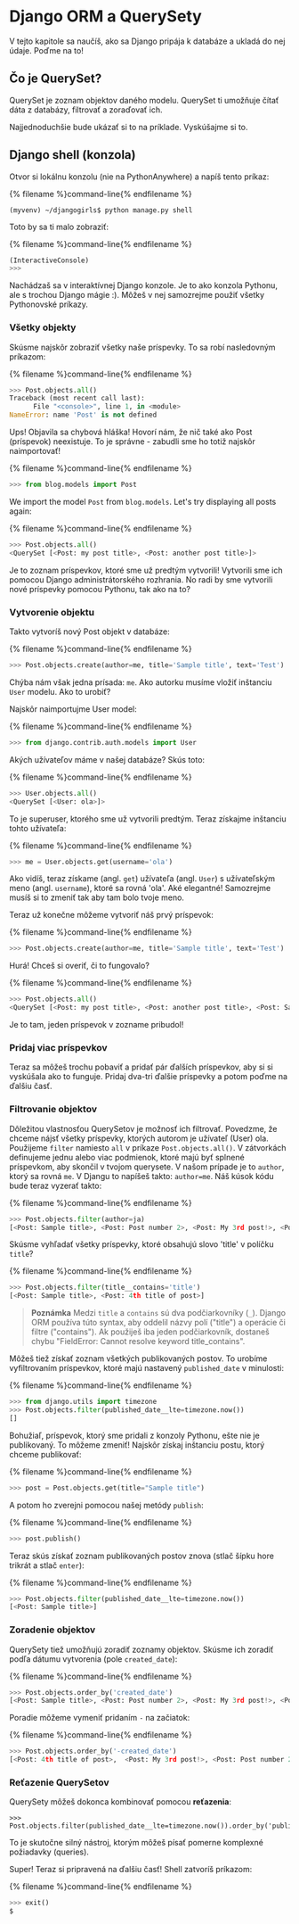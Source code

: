# Django ORM a QuerySety

V tejto kapitole sa naučíš, ako sa Django pripája k databáze a ukladá do nej údaje. Poďme na to!

## Čo je QuerySet?

QuerySet je zoznam objektov daného modelu. QuerySet ti umožňuje čítať dáta z databázy, filtrovať a zoraďovať ich.

Najjednoduchšie bude ukázať si to na príklade. Vyskúšajme si to.

## Django shell (konzola)

Otvor si lokálnu konzolu (nie na PythonAnywhere) a napíš tento príkaz:

{% filename %}command-line{% endfilename %}

    (myvenv) ~/djangogirls$ python manage.py shell
    

Toto by sa ti malo zobraziť:

{% filename %}command-line{% endfilename %}

```python
(InteractiveConsole)
>>>
```

Nachádzaš sa v interaktívnej Django konzole. Je to ako konzola Pythonu, ale s trochou Django mágie :). Môžeš v nej samozrejme použiť všetky Pythonovské príkazy.

### Všetky objekty

Skúsme najskôr zobraziť všetky naše príspevky. To sa robí nasledovným príkazom:

{% filename %}command-line{% endfilename %}

```python
>>> Post.objects.all()
Traceback (most recent call last):
      File "<console>", line 1, in <module>
NameError: name 'Post' is not defined
```

Ups! Objavila sa chybová hláška! Hovorí nám, že nič také ako Post (príspevok) neexistuje. To je správne - zabudli sme ho totiž najskôr naimportovať!

{% filename %}command-line{% endfilename %}

```python
>>> from blog.models import Post
```

We import the model `Post` from `blog.models`. Let's try displaying all posts again:

{% filename %}command-line{% endfilename %}

```python
>>> Post.objects.all()
<QuerySet [<Post: my post title>, <Post: another post title>]>
```

Je to zoznam príspevkov, ktoré sme už predtým vytvorili! Vytvorili sme ich pomocou Django administrátorského rozhrania. No radi by sme vytvorili nové príspevky pomocou Pythonu, tak ako na to?

### Vytvorenie objektu

Takto vytvoríš nový Post objekt v databáze:

{% filename %}command-line{% endfilename %}

```python
>>> Post.objects.create(author=me, title='Sample title', text='Test')
```

Chýba nám však jedna prísada: `me`. Ako autorku musíme vložiť inštanciu `User` modelu. Ako to urobiť?

Najskôr naimportujme User model:

{% filename %}command-line{% endfilename %}

```python
>>> from django.contrib.auth.models import User
```

Akých užívateľov máme v našej databáze? Skús toto:

{% filename %}command-line{% endfilename %}

```python
>>> User.objects.all()
<QuerySet [<User: ola>]>
```

To je superuser, ktorého sme už vytvorili predtým. Teraz získajme inštanciu tohto užívateľa:

{% filename %}command-line{% endfilename %}

```python
>>> me = User.objects.get(username='ola')
```

Ako vidíš, teraz získame (angl. `get`) užívateľa (angl. `User`) s užívateľským meno (angl. `username`), ktoré sa rovná 'ola'. Aké elegantné! Samozrejme musíš si to zmeniť tak aby tam bolo tvoje meno.

Teraz už konečne môžeme vytvoriť náš prvý príspevok:

{% filename %}command-line{% endfilename %}

```python
>>> Post.objects.create(author=me, title='Sample title', text='Test')
```

Hurá! Chceš si overiť, či to fungovalo?

{% filename %}command-line{% endfilename %}

```python
>>> Post.objects.all()
<QuerySet [<Post: my post title>, <Post: another post title>, <Post: Sample title>]>
```

Je to tam, jeden príspevok v zozname pribudol!

### Pridaj viac príspevkov

Teraz sa môžeš trochu pobaviť a pridať pár ďalších príspevkov, aby si si vyskúšala ako to funguje. Pridaj dva-tri ďalšie príspevky a potom poďme na ďalšiu časť.

### Filtrovanie objektov

Dôležitou vlastnosťou QuerySetov je možnosť ich filtrovať. Povedzme, že chceme nájsť všetky príspevky, ktorých autorom je užívateľ (User) ola. Použijeme `filter` namiesto `all` v príkaze `Post.objects.all()`. V zátvorkách definujeme jednu alebo viac podmienok, ktoré majú byť splnené príspevkom, aby skončil v tvojom querysete. V našom prípade je to `author`, ktorý sa rovná `me`. V Djangu to napíšeš takto: `author=me`. Náš kúsok kódu bude teraz vyzerať takto:

{% filename %}command-line{% endfilename %}

```python
>>> Post.objects.filter(author=ja)
[<Post: Sample title>, <Post: Post number 2>, <Post: My 3rd post!>, <Post: 4th title of post>]
```

Skúsme vyhľadať všetky príspevky, ktoré obsahujú slovo 'title' v políčku `title`?

{% filename %}command-line{% endfilename %}

```python
>>> Post.objects.filter(title__contains='title')
[<Post: Sample title>, <Post: 4th title of post>]
```

> **Poznámka** Medzi `title` a `contains` sú dva podčiarkovníky (`_`). Django ORM používa túto syntax, aby oddelil názvy polí ("title") a operácie či filtre ("contains"). Ak použiješ iba jeden podčiarkovník, dostaneš chybu "FieldError: Cannot resolve keyword title_contains".

Môžeš tiež získať zoznam všetkých publikovaných postov. To urobíme vyfiltrovaním príspevkov, ktoré majú nastavený `published_date` v minulosti:

{% filename %}command-line{% endfilename %}

```python
>>> from django.utils import timezone
>>> Post.objects.filter(published_date__lte=timezone.now())
[]
```

Bohužiaľ, príspevok, ktorý sme pridali z konzoly Pythonu, ešte nie je publikovaný. To môžeme zmeniť! Najskôr získaj inštanciu postu, ktorý chceme publikovať:

{% filename %}command-line{% endfilename %}

```python
>>> post = Post.objects.get(title="Sample title")
```

A potom ho zverejni pomocou našej metódy `publish`:

{% filename %}command-line{% endfilename %}

```python
>>> post.publish()
```

Teraz skús získať zoznam publikovaných postov znova (stlač šípku hore trikrát a stlač `enter`):

{% filename %}command-line{% endfilename %}

```python
>>> Post.objects.filter(published_date__lte=timezone.now())
[<Post: Sample title>]
```

### Zoradenie objektov

QuerySety tiež umožňujú zoradiť zoznamy objektov. Skúsme ich zoradiť podľa dátumu vytvorenia (pole `created_date`):

{% filename %}command-line{% endfilename %}

```python
>>> Post.objects.order_by('created_date')
[<Post: Sample title>, <Post: Post number 2>, <Post: My 3rd post!>, <Post: 4th title of post>]
```

Poradie môžeme vymeniť pridaním `-` na začiatok:

{% filename %}command-line{% endfilename %}

```python
>>> Post.objects.order_by('-created_date')
[<Post: 4th title of post>,  <Post: My 3rd post!>, <Post: Post number 2>, <Post: Sample title>]
```

### Reťazenie QuerySetov

QuerySety môžeš dokonca kombinovať pomocou **reťazenia**:

    >>> Post.objects.filter(published_date__lte=timezone.now()).order_by('published_date')
    

To je skutočne silný nástroj, ktorým môžeš písať pomerne komplexné požiadavky (queries).

Super! Teraz si pripravená na ďalšiu časť! Shell zatvoríš príkazom:

{% filename %}command-line{% endfilename %}

```python
>>> exit()
$
```